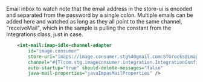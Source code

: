 Email inbox to watch note that the email address in the store-ui is encoded and separated from the password by a single colon. Multiple emails can be added here and watched as long as they all point to the same channel, "receiveMail", which in the sample is pulling the constant from the Integrations class, just in case.

```xml
	<int-mail:imap-idle-channel-adapter
		id="image.consumer"
		store-uri="imaps://image.consumer.stg%40gmail.com:STGrocks@imap.gmail.com:993/inbox"
		channel="#{T(com.stg.imageconsumer.integration.IntegrationConfiguration).RECEIVE_MAIL}"
		auto-startup="true" should-delete-messages="false"
		java-mail-properties="javaImpasMailProperties" />
```